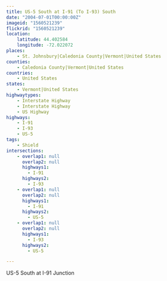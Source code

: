 ```yaml
---
title: US-5 South at I-91 (To I-93) South
date: "2004-07-01T00:00:00Z"
imageid: "1560521239"
flickrid: "1560521239"
location:
    latitude: 44.402584
    longitude: -72.022072
places:
    - St. Johnsbury|Caledonia County|Vermont|United States
counties:
    - Caledonia County|Vermont|United States
countries:
    - United States
states:
    - Vermont|United States
highwaytypes:
    - Interstate Highway
    - Interstate Highway
    - US Highway
highways:
    - I-91
    - I-93
    - US-5
tags:
    - Shield
intersections:
    - overlap1: null
      overlap2: null
      highways1:
        - I-91
      highways2:
        - I-93
    - overlap1: null
      overlap2: null
      highways1:
        - I-91
      highways2:
        - US-5
    - overlap1: null
      overlap2: null
      highways1:
        - I-93
      highways2:
        - US-5

---
```

US-5 South at I-91 Junction